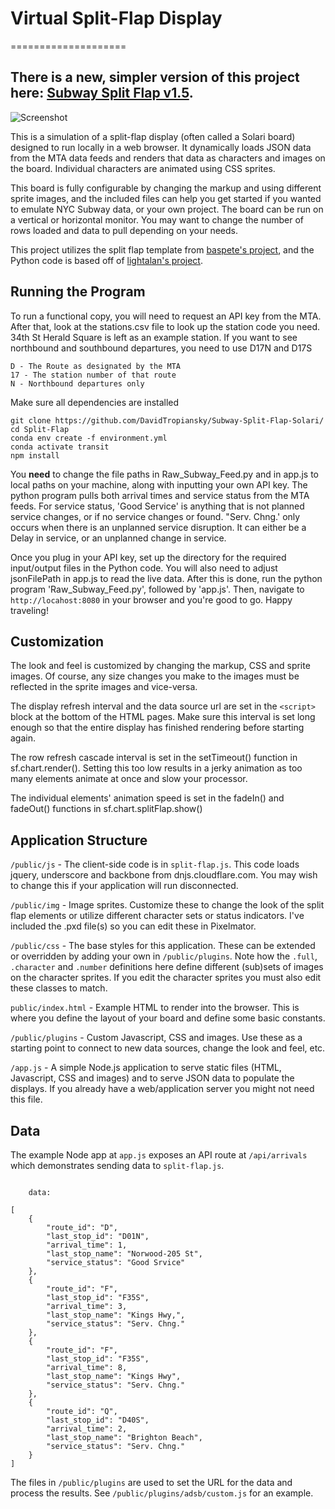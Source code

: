 # Virtual Split-Flap Display

====================
## There is a new, simpler version of this project here: [Subway Split Flap v1.5](https://github.com/DavidTropiansky/Subway-Split-Flap-Solari-v1.5).


![Screenshot](thumbnail.png)

This is a simulation of a split-flap display (often called a Solari board) designed to run locally in a web browser. It dynamically loads JSON data from the MTA data feeds and renders that data as characters and images on the board. Individual characters are animated using CSS sprites.

This board is fully configurable by changing the markup and using different sprite images, and the included files can help you get started if you wanted to emulate NYC Subway data, or your own project. The board can be run on a vertical or horizontal monitor. You may want to change the number of rows loaded and data to pull depending on your needs. 

This project utilizes the split flap template from [baspete's project](https://github.com/baspete/Split-Flap/), and the Python code is based off of [lightalan's project](https://github.com/lightalan/subwayclock).



## Running the Program
To run a functional copy, you will need to request an API key from the MTA. After that, look at the stations.csv file to look up the station code you need. 
34th St Herald Square is left as an example station. If you want to see northbound and southbound departures, you need to use D17N and D17S
```
D - The Route as designated by the MTA
17 - The station number of that route
N - Northbound departures only 
```
Make sure all dependencies are installed

```
git clone https://github.com/DavidTropiansky/Subway-Split-Flap-Solari/
cd Split-Flap
conda env create -f environment.yml
conda activate transit
npm install
```
You **need** to change the file paths in Raw_Subway_Feed.py and in app.js to local paths on your machine, along with inputting your own API key. 
The python program pulls both arrival times and service status from the MTA feeds. For service status, 'Good Service' is anything that is not planned service changes, or if no service changes or found. "Serv. Chng.' only occurs when there is an unplanned service disruption. It can either be a Delay in service, or an unplanned change in service. 

Once you plug in your API key, set up the directory for the required input/output files in the Python code. You will also need to adjust jsonFilePath in app.js to read the live data. After this is done, run the python program 'Raw_Subway_Feed.py', followed by 'app.js'. 
Then, navigate to `http://locahost:8080` in your browser and you're good to go. Happy traveling! 

## Customization

The look and feel is customized by changing the markup, CSS and sprite images. Of course, any size changes you make to the images must be reflected in the sprite images and vice-versa.

The display refresh interval and the data source url are set in the `<script>` block at the bottom of the HTML pages. Make sure this interval is set long enough so that the entire display has finished rendering before starting again.

The row refresh cascade interval is set in the setTimeout() function in sf.chart.render(). Setting this too low results in a jerky animation as too many elements animate at once and slow your processor.

The individual elements' animation speed is set in the fadeIn() and fadeOut() functions in sf.chart.splitFlap.show()


## Application Structure

`/public/js` - The client-side code is in `split-flap.js`. This code loads jquery, underscore and backbone from dnjs.cloudflare.com. You may wish to change this if your application will run disconnected.

`/public/img` - Image sprites. Customize these to change the look of the split flap elements or utilize different character sets or status indicators. I've included the .pxd file(s) so you can edit these in Pixelmator.

`/public/css` - The base styles for this application. These can be extended or overridden by adding your own in `/public/plugins`. Note how the `.full`, `.character` and `.number` definitions here define different (sub)sets of images on the character sprites. If you edit the character sprites you must also edit these classes to match.

`public/index.html` - Example HTML to render into the browser. This is where you define the layout of your board and define some basic constants.

`/public/plugins` - Custom Javascript, CSS and images. Use these as a starting point to connect to new data sources, change the look and feel, etc.

`/app.js` - A simple Node.js application to serve static files (HTML, Javascript, CSS and images) and to serve JSON data to populate the displays. If you already have a web/application server you might not need this file.

## Data

The example Node app at `app.js` exposes an API route at `/api/arrivals` which demonstrates sending data to `split-flap.js`.

```

    data: 

[
    {
        "route_id": "D",
        "last_stop_id": "D01N",
        "arrival_time": 1,
        "last_stop_name": "Norwood-205 St",
        "service_status": "Good Srvice"
    },
    {
        "route_id": "F",
        "last_stop_id": "F35S",
        "arrival_time": 3,
        "last_stop_name": "Kings Hwy,",
        "service_status": "Serv. Chng."
    },
    {
        "route_id": "F",
        "last_stop_id": "F35S",
        "arrival_time": 8,
        "last_stop_name": "Kings Hwy",
        "service_status": "Serv. Chng."
    },
    {
        "route_id": "Q",
        "last_stop_id": "D40S",
        "arrival_time": 2,
        "last_stop_name": "Brighton Beach",
        "service_status": "Serv. Chng."
    }
]    
```

The files in `/public/plugins` are used to set the URL for the data and process the results. See `/public/plugins/adsb/custom.js` for an example.
